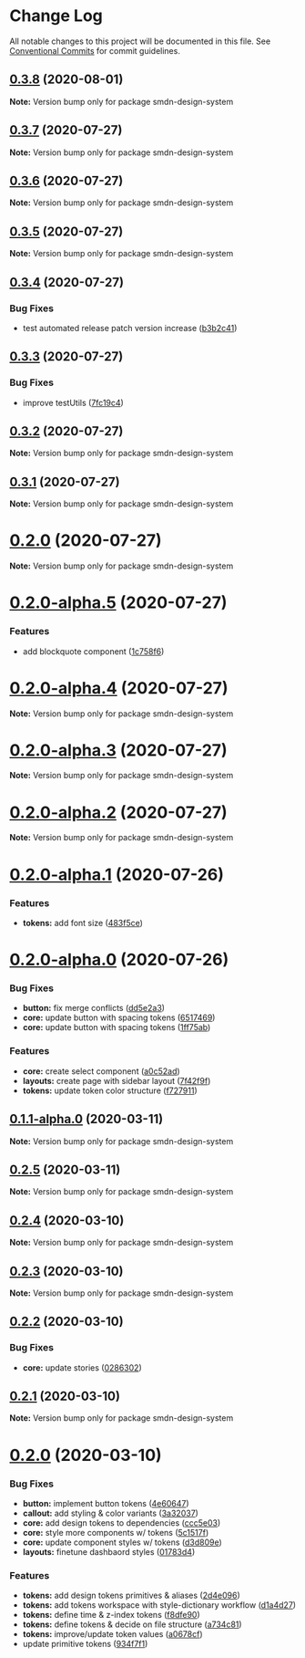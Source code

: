 # Change Log

All notable changes to this project will be documented in this file.
See [Conventional Commits](https://conventionalcommits.org) for commit guidelines.

## [0.3.8](https://github.com/samsoedien/smdn-design-system/compare/v0.3.7...v0.3.8) (2020-08-01)

**Note:** Version bump only for package smdn-design-system





## [0.3.7](https://github.com/samsoedien/smdn-design-system/compare/v0.3.6...v0.3.7) (2020-07-27)

**Note:** Version bump only for package smdn-design-system





## [0.3.6](https://github.com/samsoedien/smdn-design-system/compare/v0.3.5...v0.3.6) (2020-07-27)

**Note:** Version bump only for package smdn-design-system





## [0.3.5](https://github.com/samsoedien/smdn-design-system/compare/v0.3.4...v0.3.5) (2020-07-27)

**Note:** Version bump only for package smdn-design-system





## [0.3.4](https://github.com/samsoedien/smdn-design-system/compare/v0.3.3...v0.3.4) (2020-07-27)


### Bug Fixes

* test automated release patch version increase ([b3b2c41](https://github.com/samsoedien/smdn-design-system/commit/b3b2c413c69516f1281237f7f61e6248e27f9d68))






## [0.3.3](https://github.com/samsoedien/smdn-design-system/compare/v0.3.2...v0.3.3) (2020-07-27)


### Bug Fixes

* improve testUtils ([7fc19c4](https://github.com/samsoedien/smdn-design-system/commit/7fc19c497ebcc4bc5573dcb82550e68af55429e9))





## [0.3.2](https://github.com/samsoedien/smdn-design-system/compare/v0.3.1...v0.3.2) (2020-07-27)

**Note:** Version bump only for package smdn-design-system





## [0.3.1](https://github.com/samsoedien/smdn-design-system/compare/v0.2.0-alpha.5...v0.3.1) (2020-07-27)

**Note:** Version bump only for package smdn-design-system





# [0.2.0](https://github.com/samsoedien/smdn-design-system/compare/v0.2.0-alpha.5...v0.2.0) (2020-07-27)

**Note:** Version bump only for package smdn-design-system






# [0.2.0-alpha.5](https://github.com/samsoedien/smdn-design-system/compare/v0.2.0-alpha.4...v0.2.0-alpha.5) (2020-07-27)


### Features

* add blockquote component ([1c758f6](https://github.com/samsoedien/smdn-design-system/commit/1c758f6b4be94ce924ac94f798cb7a8553e15d95))





# [0.2.0-alpha.4](https://github.com/samsoedien/smdn-design-system/compare/v0.2.0-alpha.3...v0.2.0-alpha.4) (2020-07-27)

**Note:** Version bump only for package smdn-design-system





# [0.2.0-alpha.3](https://github.com/samsoedien/smdn-design-system/compare/v0.2.0-alpha.2...v0.2.0-alpha.3) (2020-07-27)

**Note:** Version bump only for package smdn-design-system





# [0.2.0-alpha.2](https://github.com/samsoedien/smdn-design-system/compare/v0.2.0-alpha.1...v0.2.0-alpha.2) (2020-07-27)

**Note:** Version bump only for package smdn-design-system





# [0.2.0-alpha.1](https://github.com/samsoedien/smdn-design-system/compare/v0.2.0-alpha.0...v0.2.0-alpha.1) (2020-07-26)


### Features

* **tokens:** add font size ([483f5ce](https://github.com/samsoedien/smdn-design-system/commit/483f5ce101acb473222ee2673e55616badbe709a))





# [0.2.0-alpha.0](https://github.com/samsoedien/smdn-design-system/compare/v0.1.1-alpha.0...v0.2.0-alpha.0) (2020-07-26)


### Bug Fixes

* **button:** fix merge conflicts ([dd5e2a3](https://github.com/samsoedien/smdn-design-system/commit/dd5e2a3c7970237f20b1250a4bbd58b25dd71524))
* **core:** update button with spacing tokens ([6517469](https://github.com/samsoedien/smdn-design-system/commit/6517469b34dba06a60bbca17c8e61ae189e92336))
* **core:** update button with spacing tokens ([1ff75ab](https://github.com/samsoedien/smdn-design-system/commit/1ff75abcfdc1be94fa24ad76c99f7aafc110d775))


### Features

* **core:** create select component ([a0c52ad](https://github.com/samsoedien/smdn-design-system/commit/a0c52ad57e9231563d0f83197d579684715cc68a))
* **layouts:** create page with sidebar layout ([7f42f9f](https://github.com/samsoedien/smdn-design-system/commit/7f42f9ff07005cd6846bdde08d5b826e100598f4))
* **tokens:** update token color structure ([f727911](https://github.com/samsoedien/smdn-design-system/commit/f7279114b09db6006647480d243b57961b957666))






## [0.1.1-alpha.0](https://github.com/samsoedien/smdn-design-system/compare/v0.2.5...v0.1.1-alpha.0) (2020-03-11)

**Note:** Version bump only for package smdn-design-system





## [0.2.5](https://github.com/samsoedien/smdn-design-system/compare/v0.2.4...v0.2.5) (2020-03-11)

**Note:** Version bump only for package smdn-design-system





## [0.2.4](https://github.com/samsoedien/smdn-design-system/compare/v0.2.3...v0.2.4) (2020-03-10)

**Note:** Version bump only for package smdn-design-system





## [0.2.3](https://github.com/samsoedien/smdn-design-system/compare/v0.2.2...v0.2.3) (2020-03-10)

**Note:** Version bump only for package smdn-design-system





## [0.2.2](https://github.com/samsoedien/smdn-design-system/compare/v0.2.1...v0.2.2) (2020-03-10)


### Bug Fixes

* **core:** update stories ([0286302](https://github.com/samsoedien/smdn-design-system/commit/0286302f83eab3ae632e9c02b51d3a295a6b08e0))





## [0.2.1](https://github.com/samsoedien/smdn-design-system/compare/v0.2.0...v0.2.1) (2020-03-10)

**Note:** Version bump only for package smdn-design-system





# [0.2.0](https://github.com/samsoedien/smdn-design-system/compare/v1.1.0...v0.2.0) (2020-03-10)


### Bug Fixes

* **button:** implement button tokens ([4e60647](https://github.com/samsoedien/smdn-design-system/commit/4e606477879543c0089020b5bad71a77d61c3298))
* **callout:** add styling & color variants ([3a32037](https://github.com/samsoedien/smdn-design-system/commit/3a320378ae60340644597bdd4ee2b3dcf0bcc3a3))
* **core:** add design tokens to dependencies ([ccc5e03](https://github.com/samsoedien/smdn-design-system/commit/ccc5e034d4369139afc8e5ec788969964c17383a))
* **core:** style more components w/ tokens ([5c1517f](https://github.com/samsoedien/smdn-design-system/commit/5c1517f1d0e35337459d37d61467687f84f8fd63))
* **core:** update component styles w/ tokens ([d3d809e](https://github.com/samsoedien/smdn-design-system/commit/d3d809e9be585576f58399a6bb9b74af36bc2fa5))
* **layouts:** finetune dashbaord styles ([01783d4](https://github.com/samsoedien/smdn-design-system/commit/01783d4f47054d0f75fbf541d3a07f3f31946016))


### Features

* **tokens:** add design tokens primitives & aliases ([2d4e096](https://github.com/samsoedien/smdn-design-system/commit/2d4e09693149f5e7859a8841dbdcaa95ecbb93d2))
* **tokens:** add tokens workspace with style-dictionary workflow ([d1a4d27](https://github.com/samsoedien/smdn-design-system/commit/d1a4d27e35cae9bf94a772dd439f7a828f459134))
* **tokens:** define time & z-index tokens ([f8dfe90](https://github.com/samsoedien/smdn-design-system/commit/f8dfe909fad1c2212f820d7a4df50cc9703720cf))
* **tokens:** define tokens & decide on file structure ([a734c81](https://github.com/samsoedien/smdn-design-system/commit/a734c816617760b13aea49b6729c29ffb2ceb7de))
* **tokens:** improve/update token values ([a0678cf](https://github.com/samsoedien/smdn-design-system/commit/a0678cf15bc1288e98ef11f369c13d4d7733cfdd))
* update primitive tokens ([934f7f1](https://github.com/samsoedien/smdn-design-system/commit/934f7f11507d7fb81d199f79c977c1a0385a27ff))
